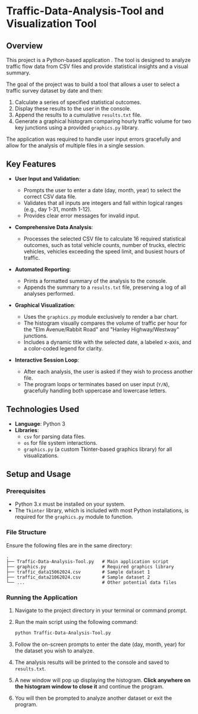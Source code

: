 # Traffic-Data-Analysis-Tool and Visualization Tool

## Overview

This project is a Python-based application . The tool is designed to analyze traffic flow data from CSV files and provide statistical insights and a visual summary.

The goal of the project was to build a tool that allows a user to select a traffic survey dataset by date and then:
1.  Calculate a series of specified statistical outcomes.
2.  Display these results to the user in the console.
3.  Append the results to a cumulative `results.txt` file.
4.  Generate a graphical histogram comparing hourly traffic volume for two key junctions using a provided `graphics.py` library.

The application was required to handle user input errors gracefully and allow for the analysis of multiple files in a single session.

## Key Features

-   **User Input and Validation**:
    -   Prompts the user to enter a date (day, month, year) to select the correct CSV data file.
    -   Validates that all inputs are integers and fall within logical ranges (e.g., day 1-31, month 1-12).
    -   Provides clear error messages for invalid input.

-   **Comprehensive Data Analysis**:
    -   Processes the selected CSV file to calculate 16 required statistical outcomes, such as total vehicle counts, number of trucks, electric vehicles, vehicles exceeding the speed limit, and busiest hours of traffic.

-   **Automated Reporting**:
    -   Prints a formatted summary of the analysis to the console.
    -   Appends the summary to a `results.txt` file, preserving a log of all analyses performed.

-   **Graphical Visualization**:
    -   Uses the `graphics.py` module exclusively to render a bar chart.
    -   The histogram visually compares the volume of traffic per hour for the "Elm Avenue/Rabbit Road" and "Hanley Highway/Westway" junctions.
    -   Includes a dynamic title with the selected date, a labeled x-axis, and a color-coded legend for clarity.

-   **Interactive Session Loop**:
    -   After each analysis, the user is asked if they wish to process another file.
    -   The program loops or terminates based on user input (`Y/N`), gracefully handling both uppercase and lowercase letters.
 
## Technologies Used

-   **Language**: Python 3
-   **Libraries**:
    -   `csv` for parsing data files.
    -   `os` for file system interactions.
    -   `graphics.py` (a custom Tkinter-based graphics library) for all visualizations.

## Setup and Usage

### Prerequisites

-   Python 3.x must be installed on your system.
-   The `Tkinter` library, which is included with most Python installations, is required for the `graphics.py` module to function.

### File Structure

Ensure the following files are in the same directory:

```
.
├── Traffic-Data-Analysis-Tool.py   # Main application script
├── graphics.py                     # Required graphics library
├── traffic_data15062024.csv        # Sample dataset 1
├── traffic_data21062024.csv        # Sample dataset 2
└── ...                             # Other potential data files
```

### Running the Application

1.  Navigate to the project directory in your terminal or command prompt.
2.  Run the main script using the following command:

    ```bash
    python Traffic-Data-Analysis-Tool.py
    ```

3.  Follow the on-screen prompts to enter the date (day, month, year) for the dataset you wish to analyze.
4.  The analysis results will be printed to the console and saved to `results.txt`.
5.  A new window will pop up displaying the histogram. **Click anywhere on the histogram window to close it** and continue the program.
6.  You will then be prompted to analyze another dataset or exit the program.
